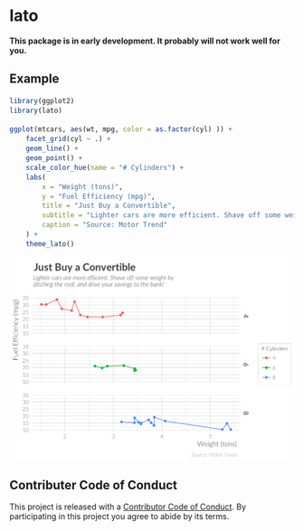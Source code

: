 <!-- README.md is generated from README.Rmd. Please edit that file -->
lato
====

**This package is in early development. It probably will not work well
for you.**

Example
-------

``` r
library(ggplot2)
library(lato)

ggplot(mtcars, aes(wt, mpg, color = as.factor(cyl) )) +
    facet_grid(cyl ~ .) +
    geom_line() +
    geom_point() +
    scale_color_hue(name = "# Cylinders") +
    labs(
        x = "Weight (tons)",
        y = "Fuel Efficiency (mpg)",
        title = "Just Buy a Convertible",
        subtitle = "Lighter cars are more efficient. Shave off some weight by\nditching the roof, and drive your savings to the bank!",
        caption = "Source: Motor Trend"
    ) +
    theme_lato()
```

<img src="README_figures/README-mtcars_example-1.png" width="672" />

Contributer Code of Conduct
---------------------------

This project is released with a [Contributor Code of
Conduct](CONDUCT.md). By participating in this project you agree to
abide by its terms.
